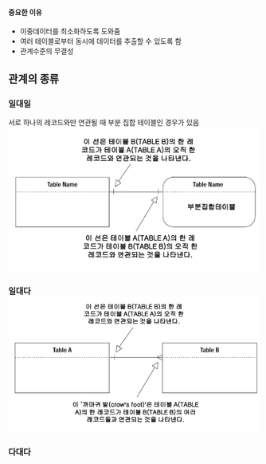 #### 중요한 이유
- 이중데이터를 최소화하도록 도와줌
- 여러 테이블로부터 동시에 데이터를 추출할 수 있도록 함
- 관계수준의 무결성

## 관계의 종류
### 일대일
서로 하나의 레코드와만 연관될 때
부분 집합 테이블인 경우가 있음
![](assets/DB2%20기말%20-%20관계-20240619021529744.png)
### 일대다![](assets/DB2%20기말%20-%20관계-20240619021858740.png)
### 다대다
